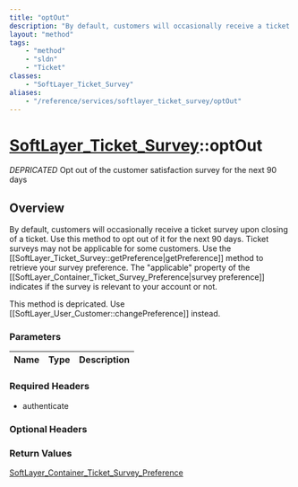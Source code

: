```yaml
---
title: "optOut"
description: "By default, customers will occasionally receive a ticket survey upon closing of a ticket. Use this method to opt out of... "
layout: "method"
tags:
    - "method"
    - "sldn"
    - "Ticket"
classes:
    - "SoftLayer_Ticket_Survey"
aliases:
    - "/reference/services/softlayer_ticket_survey/optOut"
---
```

# [SoftLayer_Ticket_Survey](/reference/services/SoftLayer_Ticket_Survey)::optOut

*DEPRICATED* Opt out of the customer satisfaction survey for the next 90 days


## Overview 
By default, customers will occasionally receive a ticket survey upon closing of a ticket. Use this method to opt out of it for the next 90 days. Ticket surveys may not be applicable for some customers. Use the [[SoftLayer_Ticket_Survey::getPreference|getPreference]] method to retrieve your survey preference. The "applicable" property of the [[SoftLayer_Container_Ticket_Survey_Preference|survey preference]] indicates if the survey is relevant to your account or not. 

This method is depricated. Use [[SoftLayer_User_Customer::changePreference]] instead. 

### Parameters 
|Name | Type | Description |
| --- | --- | --- |


### Required Headers
* authenticate

### Optional Headers

### Return Values
<a href='/reference/datatypes/SoftLayer_Container_Ticket_Survey_Preference'>SoftLayer_Container_Ticket_Survey_Preference </a>


